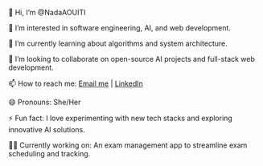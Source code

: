 👋 Hi, I’m @NadaAOUITI

👀 I’m interested in software engineering, AI, and web development.

🌱 I’m currently learning about algorithms and system architecture.

💞️ I’m looking to collaborate on open-source AI projects and full-stack web development.

📫 How to reach me: [Email me](mailto:nadaaouiti22@gmail.com) | [LinkedIn](https://www.linkedin.com/in/nada-aouiti-)

😄 Pronouns: She/Her

⚡ Fun fact: I love experimenting with new tech stacks and exploring innovative AI solutions.      

👨‍💻 Currently working on: An exam management app to streamline exam scheduling and tracking.
